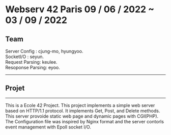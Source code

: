 # Webserv 42 Paris 09 / 06 / 2022 ~ 03 / 09 / 2022

Team
---
Server Config : cjung-mo, hyungyoo.   
SocketI/O : seyun.  
Request Parsing: keulee.   
Resoponse Parsing: eyoo.   


---
## Projet
---
This is a Ecole 42 Project. This project implements a simple web server based on HTTP/1.1 protocol. It implements Get, Post, and Delete methods. This server provoide static web page and dynamic pages with CGI(PHP).  
The Configuration file was inspired by Nginx format and the server contorls event management with Epoll socket I/O.

